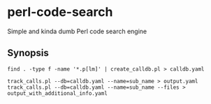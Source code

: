 perl-code-search
================

Simple and kinda dumb Perl code search engine

Synopsis
--------

```
find . -type f -name '*.p[lm]' | create_calldb.pl > calldb.yaml

track_calls.pl --db=calldb.yaml --name=sub_name > output.yaml
track_calls.pl --db=calldb.yaml --name=sub_name --files > output_with_additional_info.yaml
```

